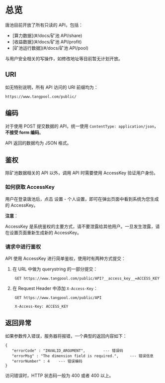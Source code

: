 # 总览

唐池目前开放了所有只读的 API，包括：

* [算力数据](#/docs/矿池 API/share)
* [收益数据](#/docs/矿池 API/profit)
* [矿池运行数据](#/docs/矿池 API/pool)

与用户安全相关的写操作，如修改地址等目前暂无计划开放。

## URI

如无特别说明，所有 API 访问的 URI 前缀均为：

`https://www.tangpool.com/public/`

## 编码

对于使用 POST 提交数据的 API，统一使用 `ContentType: application/json`，**不接受 form 编码**。

API 返回的数据均为 JSON 格式。

## 鉴权

除矿池数据相关的 API 以外，调用 API 时需要使用 AccessKey 验证用户身份。

### 如何获取 AccessKey

用户在登录唐池后，点击 设置 - 个人设置，即可在弹出页面中看到系统为您生成的 AccessKey。

**注意**：

AccessKey 是系统鉴权的主要方式，请不要泄露给其他用户。一旦发生泄露，请在设置页面重新生成新的 AccessKey。

### 请求中进行鉴权

API 使用 AccessKey 进行简单鉴权，使用时有两种方式提交：

1. 在 URL 中做为 querystring 的一部分提交：

        GET https://www.tangpool.com/public/API?__access_key__=ACCESS_KEY

2. 在 Request Header 中添加 `X-Access-Key`：

        GET https://www.tangpool.com/public/API

        X-Access-Key: ACCESS_KEY

## 返回异常

如果参数传入错误，服务器将报错，一个典型的返回内容如下：

    {
       "errorCode" : "INVALID_ARGUMENT",        --- 错误码
       "errorMsg" : "The dimension field is required.",     --- 错误信息
       "errorNumber" : 4    --- 错误编码
    }

访问错误时，HTTP 状态码一般为 400 或者 400 以上。